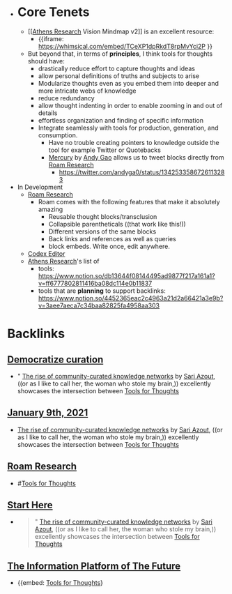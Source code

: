 - # Core Tenets
    - [[[Athens Research](<[[Athens Research.md>) Vision Mindmap v2]] is an excellent resource:
        - {{iframe: https://whimsical.com/embed/TCeXP1dpRkdT8rpMvYci2P  }}
    - But beyond that, in terms of **principles**, I think tools for thoughts should have:
        - drastically reduce effort to capture thoughts and ideas
        - allow personal  definitions of truths and subjects to arise
        - Modularize thoughts even as you embed them into deeper and more intricate webs of knowledge
        - reduce redundancy
        - allow thought indenting in order to enable zooming in and out of details
        - effortless organization and finding of specific information
        - Integrate seamlessly with tools for production, generation, and consumption. 
            - Have no trouble creating pointers to knowledge outside the tool for example Twitter or Quotebacks
            - [Mercury](<Mercury.md>) by [Andy Gao](<Andy Gao.md>) allows us to tweet blocks directly from [Roam Research](<Roam Research.md>)
                - https://twitter.com/andyga0/status/1342533586726113283
- In Development
    - [Roam Research](<Roam Research.md>)
        - Roam comes with the following features that make it absolutely amazing
            - Reusable thought blocks/transclusion
            - Collapsible parentheticals ((that work like this!))
            - Different versions of the same blocks
            - Back links and references as well as queries
            - block embeds. Write once, edit anywhere.
    - [Codex Editor](<Codex Editor.md>)
    - [Athens Research](<Athens Research.md>)'s list of 
        - tools: https://www.notion.so/db13644f08144495ad9877f217a161a1?v=ff6777802811416ba08dc114e0b11837
        - tools that are __planning__ to support backlinks: https://www.notion.so/4452365eac2c4963a21d2a66421a3e9b?v=3aee7aeca7c34baa82825fa4958aa303

# Backlinks
## [Democratize curation](<Democratize curation.md>)
- " [The rise of community-curated knowledge networks](<The rise of community-curated knowledge networks.md>) by [Sari Azout](<Sari Azout.md>), ((or as I like to call her, the woman who stole my brain,)) excellently showcases the intersection between [Tools for Thoughts](<Tools for Thoughts.md>)

## [January 9th, 2021](<January 9th, 2021.md>)
-  [The rise of community-curated knowledge networks](<The rise of community-curated knowledge networks.md>) by [Sari Azout](<Sari Azout.md>), ((or as I like to call her, the woman who stole my brain,)) excellently showcases the intersection between [Tools for Thoughts](<Tools for Thoughts.md>)

## [Roam Research](<Roam Research.md>)
- #[Tools for Thoughts](<Tools for Thoughts.md>)

## [Start Here](<Start Here.md>)
- > " [The rise of community-curated knowledge networks](<The rise of community-curated knowledge networks.md>) by [Sari Azout](<Sari Azout.md>), ((or as I like to call her, the woman who stole my brain,)) excellently showcases the intersection between [Tools for Thoughts](<Tools for Thoughts.md>)

## [The Information Platform of The Future](<The Information Platform of The Future.md>)
- {{embed: [Tools for Thoughts](<Tools for Thoughts.md>)}


